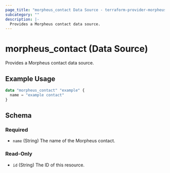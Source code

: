 ```yaml
---
page_title: "morpheus_contact Data Source - terraform-provider-morpheus"
subcategory: ""
description: |-
  Provides a Morpheus contact data source.
---
```


# morpheus_contact (Data Source)

Provides a Morpheus contact data source.

## Example Usage

```terraform
data "morpheus_contact" "example" {
  name = "example contact"
}
```

<!-- schema generated by tfplugindocs -->
## Schema

### Required

- `name` (String) The name of the Morpheus contact.

### Read-Only

- `id` (String) The ID of this resource.